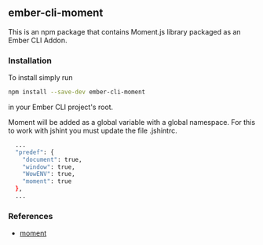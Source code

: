 ## ember-cli-moment

This is an npm package that contains Moment.js library packaged as an Ember CLI Addon.

### Installation

To install simply run

```bash
npm install --save-dev ember-cli-moment
```
in your Ember CLI project's root.

Moment will be added as a global variable with a global namespace. For this to
work with jshint you must update the file .jshintrc.

```bash
  ...
  "predef": {
    "document": true,
    "window": true,
    "WowENV": true,
    "moment": true
  },
  ...

```


### References

* [moment](https://github.com/moment/moment)

